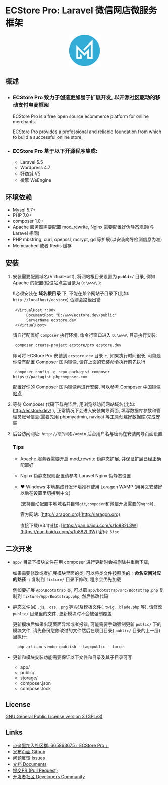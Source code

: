 
# ECStore Pro: Laravel 微信网店微服务框架

<p align="center"><img src="docs/static/logo.png?raw=true" title="ECStore Pro" height=100></p>

## 概述

- ### ECStore Pro 致力于创造更加易于扩展开发, 以开源社区驱动的移动支付电商框架

    ECStore Pro is a free open source ecommerce platform for online merchants. 

    ECStore Pro provides a professional and reliable foundation from which to build a successful online store.

- ### ECStore Pro 基于以下开源程序集成:

    * Laravel 5.5
    * Wordpress 4.7
    * 好商城 V5
    * 微擎 WeEngine




## 环境依赖

* Mysql 5.7+
* PHP 7.0+
* composer 1.0+
* Apache 服务器需要配置 mod_rewrite, Nginx 需要配置好伪静态规则(与 Laravel 相同)
* PHP mbstring, curl, openssl, mcrypt, gd 等扩展(以安装向导检测信息为准)
* Memcached 或者 Redis 缓存

## 安装

1. 安装需要配置域名(VirtualHost), 将网站根目录设置为 **`public/`** 目录, 例如 Apache 的配置(假设站点主目录为 `D:\www\` ):

    ‼️必须安装在 **域名根目录** 下, 不能在某个网站子目录下(比如: `http://localhost/ecstore`) 否则会路径出错

        <VirtualHost *:80>
             DocumentRoot "D:/www/ecstore.dev/public"
             ServerName ecstore.dev
        </VirtualHost>

    请自行配置好 `Composer` 执行环境, 命令行窗口进入 `D:\www\` 目录执行安装:

        composer create-project ecstore/pro ecstore.dev
    
    即可将 ECStore Pro 安装到 `ecstore.dev` 目录下, 如果执行时间很长, 可能是你没有配置 Composer 国内镜像, 请在上面的安装命令执行前先执行

        composer config -g repo.packagist composer https://packagist.phpcomposer.com

    配置好你的 Composer 国内镜像再进行安装, 可以参考 [Composer 中国镜像站点](http://www.phpcomposer.com)
    


2. 等待 Composer 代码下载完毕后, 用浏览器访问网站域名(比如: http://ecstore.dev/ ),
    正常情况下会进入安装向导页面, 填写数据库参数和管理员账号信息(需要先用 phpmyadmin, navicat 等工具创建好数据库)完成安装
    
3. 后台访问网址: `http://您的域名/admin` 后台用户名与密码在安装向导页面设置

    ### Tips
    
    - Apache 服务器需要开启 mod_rewrite 伪静态扩展, 并保证扩展已经正确配置好
    - Nginx 伪静态规则配置请参考 Laravel Nginx 伪静态设置
    - ❤️ Windows 本地集成开发环境推荐使用 Laragon WAMP (用英文安装好以后在设置里切换到中文)
    
        (支持自动配置本地域名并自带`git`,`composer`和微信开发需要的`ngrok`), 
        
        官方网站: [http://laragon.org](http://laragon.org)
    
        直接下载(V3.1)链接: [https://pan.baidu.com/s/1o882L3W](https://pan.baidu.com/s/1o882L3W) 密码: `6isc`
    
## 二次开发

- `app/` 目录下模块文件在用 composer 进行更新时会被删除并重新下载, 

    如果需要修改或者扩展模块里面的类, 可以将类文件按照类的﹝**命名空间对应的路径** ﹞复制到 `fixture/` 目录下修改, 程序会优先加载
    
    例如要扩展 `App\Bootstrap` 类, 可以把 `app/bootstrap/src/Bootstrap.php` 复制到 `fixture/App/Bootstrap.php`, 然后修改代码
    
- 静态文件(如 `.js`, `.css`, `.png` 等)以及模板文件(`.twig`, `.blade.php` 等), 请修改 `public/` 目录里的文件, 更新模块时不会被强制覆盖

    更新模块后如果出现页面异常或者报错, 可能需要手动强制更新 `public/` 下的模块文件, 请先备份您修改过的文件然后在项目目录( `public/` 目录的上一层)里执行:
    
        php artisan vendor:publish --tag=public --force 
        
- 更新和模块安装功能需要保证以下文件和目录及其子目录可写

    - app/
    - public/
    - storage/
    - composer.json
    - composer.lock

## License

[GNU General Public License version 3 (GPLv3)](docs/license.txt?raw=true)

## Links

- [点这里加入社区群: 665863675﹝ECStore Pro﹞](https://jq.qq.com/?_wv=1027&k=5qYJy7I)
- [发布页面 Github](https://ecstore.github.io/Pro/)
- [问题反馈 Issues](https://github.com/ECStore/Pro/issues)
- [文档 Documents](https://github.com/ECStore/Pro/wiki)
- [提交PR (Pull Request)](https://github.com/ECStore/Pro/pulls)
- [开发者社区 Developers Community](https://club.shopes.cn)

